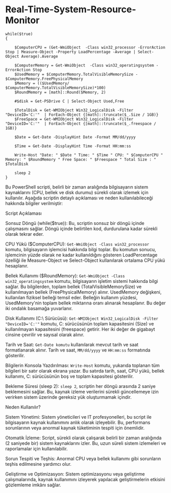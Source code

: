 # Real-Time-System-Resource-Monitor
```
while($true)
{

    $ComputerCPU = (Get-WmiObject  -Class win32_processor -ErrorAction Stop | Measure-Object -Property LoadPercentage -Average | Select-Object Average).Average

    $ComputerMemory = Get-WmiObject  -Class win32_operatingsystem -ErrorAction Stop
    $UsedMemory = $ComputerMemory.TotalVisibleMemorySize - $ComputerMemory.FreePhysicalMemory
    $Memory = (($UsedMemory/ $ComputerMemory.TotalVisibleMemorySize)*100)
    $RoundMemory = [math]::Round($Memory, 2)
	
	#$disk = Get-PSDrive C | Select-Object Used,Free 
	
	$TotalDisk = Get-WMIObject Win32_LogicalDisk -Filter "DeviceID='C:'"  | ForEach-Object {[math]::truncate($_.Size / 1GB)}
	$FreeSpace = Get-WMIObject Win32_LogicalDisk -Filter "DeviceID='C:'"  | ForEach-Object {[math]::truncate($_.freespace / 1GB)}

    $Date = Get-Date -DisplayHint Date -Format MM/dd/yyyy

    $Time = Get-Date -DisplayHint Time -Format HH:mm:ss

    Write-Host "Date: " $Date " Time: " $Time " CPU: " $ComputerCPU " Memory: " $RoundMemory " Free Space: " $Freespace " Total Size : " $TotalDisk
    
    sleep 2
}
```
Bu PowerShell scripti, belirli bir zaman aralığında bilgisayarın sistem kaynaklarını (CPU, bellek ve disk durumu) sürekli olarak izlemek için kullanılır. Aşağıda scriptin detaylı açıklaması ve neden kullanılabileceği hakkında bilgiler verilmiştir:

Script Açıklaması

  Sonsuz Döngü (while($true)):
        Bu, scriptin sonsuz bir döngü içinde çalışmasını sağlar. Döngü içinde belirtilen kod, durdurulana kadar sürekli olarak tekrar eder.

  CPU Yükü ($ComputerCPU):
        `Get-WmiObject -Class win32_processor` komutu, bilgisayarın işlemcisi hakkında bilgi toplar.
        Bu komutun sonucu, işlemcinin yüzde olarak ne kadar kullanıldığını gösteren LoadPercentage özelliği ile Measure-Object ve Select-Object kullanılarak ortalama CPU yükü hesaplanır.

  Bellek Kullanımı ($RoundMemory):
        `Get-WmiObject -Class win32_operatingsystem` komutu, bilgisayarın işletim sistemi hakkında bilgi sağlar.
        Bu bilgilerden, toplam bellek (TotalVisibleMemorySize) ve kullanılmayan bellek (FreePhysicalMemory) alınır.
        UsedMemory değişkeni, kullanılan fiziksel belleği temsil eder.
        Belleğin kullanım yüzdesi, UsedMemory'nin toplam bellek miktarına oranı alınarak hesaplanır.
        Bu değer iki ondalık basamağa yuvarlanır.

  Disk Kullanımı (C:\ Sürücüsü):
        `Get-WMIObject Win32_LogicalDisk -Filter "DeviceID='C:'"` komutu, C: sürücüsünün toplam kapasitesini (Size) ve kullanılmayan kapasitesini (freespace) getirir.
        Her iki değer de gigabayt cinsine çevrilir ve sayısal olarak alınır.

  Tarih ve Saat:
        `Get-Date komutu` kullanılarak mevcut tarih ve saat formatlanarak alınır.
        Tarih ve saat, `MM/dd/yyyy` ve `HH:mm:ss` formatında gösterilir.

  Bilgilerin Konsola Yazdırılması:
        `Write-Host` komutu, yukarıda toplanan tüm bilgileri bir satır olarak ekrana yazar.
        Bu satırda tarih, saat, CPU yükü, bellek kullanımı, C: sürücüsünün boş ve toplam kapasitesi gösterilir.

  Bekleme Süresi (sleep 2):
        `sleep 2`, scriptin her döngü arasında 2 saniye beklemesini sağlar. Bu, kaynak izleme verilerini sürekli güncellemeye izin verirken sistem üzerinde gereksiz yük oluşturmamak içindir.

Neden Kullanılır?

  Sistem Yönetimi: Sistem yöneticileri ve IT profesyonelleri, bu script ile bilgisayarın kaynak kullanımını anlık olarak izleyebilir. Bu, performans sorunlarının veya anormal kaynak tüketiminin tespiti için önemlidir.

  Otomatik İzleme: Script, sürekli olarak çalışarak belirli bir zaman aralığında (2 saniyede bir) sistem kaynaklarını izler. Bu, uzun süreli sistem izlemeleri ve raporlamalar için kullanılabilir.

  Sorun Tespiti ve Teşhis: Anormal CPU veya bellek kullanımı gibi sorunların teşhis edilmesine yardımcı olur.

  Geliştirme ve Optimizasyon: Sistem optimizasyonu veya geliştirme çalışmalarında, kaynak kullanımını izleyerek yapılacak geliştirmelerin etkisini gözlemleme imkânı sağlar.  
      



        
